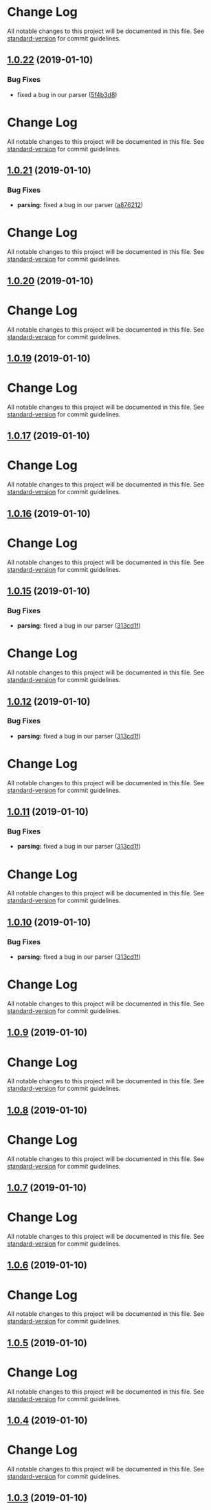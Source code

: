 # Change Log

All notable changes to this project will be documented in this file. See [standard-version](https://github.com/conventional-changelog/standard-version) for commit guidelines.

## [1.0.22](https://github.com/nwa2018/test-lerna/compare/v1.0.21...v1.0.22) (2019-01-10)


### Bug Fixes

* fixed a bug in our parser ([5f4b3d8](https://github.com/nwa2018/test-lerna/commit/5f4b3d8))



# Change Log

All notable changes to this project will be documented in this file. See [standard-version](https://github.com/conventional-changelog/standard-version) for commit guidelines.

## [1.0.21](https://github.com/nwa2018/test-lerna/compare/v1.0.20...v1.0.21) (2019-01-10)


### Bug Fixes

* **parsing:** fixed a bug in our parser ([a876212](https://github.com/nwa2018/test-lerna/commit/a876212))



# Change Log

All notable changes to this project will be documented in this file. See [standard-version](https://github.com/conventional-changelog/standard-version) for commit guidelines.

## [1.0.20](https://github.com/nwa2018/test-lerna/compare/v1.0.19...v1.0.20) (2019-01-10)



# Change Log

All notable changes to this project will be documented in this file. See [standard-version](https://github.com/conventional-changelog/standard-version) for commit guidelines.

## [1.0.19](https://github.com/nwa2018/test-lerna/compare/v1.0.17...v1.0.19) (2019-01-10)



# Change Log

All notable changes to this project will be documented in this file. See [standard-version](https://github.com/conventional-changelog/standard-version) for commit guidelines.

## [1.0.17](https://github.com/nwa2018/test-lerna/compare/v1.0.16...v1.0.17) (2019-01-10)



# Change Log

All notable changes to this project will be documented in this file. See [standard-version](https://github.com/conventional-changelog/standard-version) for commit guidelines.

## [1.0.16](https://github.com/nwa2018/test-lerna/compare/v1.0.15...v1.0.16) (2019-01-10)



# Change Log

All notable changes to this project will be documented in this file. See [standard-version](https://github.com/conventional-changelog/standard-version) for commit guidelines.

## [1.0.15](https://github.com/nwa2018/test-lerna/compare/v1.0.9...v1.0.15) (2019-01-10)


### Bug Fixes

* **parsing:** fixed a bug in our parser ([313cd1f](https://github.com/nwa2018/test-lerna/commit/313cd1f))



# Change Log

All notable changes to this project will be documented in this file. See [standard-version](https://github.com/conventional-changelog/standard-version) for commit guidelines.

## [1.0.12](https://github.com/nwa2018/test-lerna/compare/v1.0.9...v1.0.12) (2019-01-10)


### Bug Fixes

* **parsing:** fixed a bug in our parser ([313cd1f](https://github.com/nwa2018/test-lerna/commit/313cd1f))



# Change Log

All notable changes to this project will be documented in this file. See [standard-version](https://github.com/conventional-changelog/standard-version) for commit guidelines.

## [1.0.11](https://github.com/nwa2018/test-lerna/compare/v1.0.9...v1.0.11) (2019-01-10)


### Bug Fixes

* **parsing:** fixed a bug in our parser ([313cd1f](https://github.com/nwa2018/test-lerna/commit/313cd1f))



# Change Log

All notable changes to this project will be documented in this file. See [standard-version](https://github.com/conventional-changelog/standard-version) for commit guidelines.

## [1.0.10](https://github.com/nwa2018/test-lerna/compare/v1.0.9...v1.0.10) (2019-01-10)


### Bug Fixes

* **parsing:** fixed a bug in our parser ([313cd1f](https://github.com/nwa2018/test-lerna/commit/313cd1f))



# Change Log

All notable changes to this project will be documented in this file. See [standard-version](https://github.com/conventional-changelog/standard-version) for commit guidelines.

## [1.0.9](https://github.com/nwa2018/test-lerna/compare/v1.0.8...v1.0.9) (2019-01-10)



# Change Log

All notable changes to this project will be documented in this file. See [standard-version](https://github.com/conventional-changelog/standard-version) for commit guidelines.

## [1.0.8](https://github.com/nwa2018/test-lerna/compare/v1.0.7...v1.0.8) (2019-01-10)



# Change Log

All notable changes to this project will be documented in this file. See [standard-version](https://github.com/conventional-changelog/standard-version) for commit guidelines.

## [1.0.7](https://github.com/nwa2018/test-lerna/compare/v1.0.6...v1.0.7) (2019-01-10)



# Change Log

All notable changes to this project will be documented in this file. See [standard-version](https://github.com/conventional-changelog/standard-version) for commit guidelines.

## [1.0.6](https://github.com/nwa2018/test-lerna/compare/v1.0.5...v1.0.6) (2019-01-10)



# Change Log

All notable changes to this project will be documented in this file. See [standard-version](https://github.com/conventional-changelog/standard-version) for commit guidelines.

## [1.0.5](https://github.com/nwa2018/test-lerna/compare/v1.0.4...v1.0.5) (2019-01-10)



# Change Log

All notable changes to this project will be documented in this file. See [standard-version](https://github.com/conventional-changelog/standard-version) for commit guidelines.

## [1.0.4](https://github.com/nwa2018/test-lerna/compare/v1.0.3...v1.0.4) (2019-01-10)



# Change Log

All notable changes to this project will be documented in this file. See [standard-version](https://github.com/conventional-changelog/standard-version) for commit guidelines.

## [1.0.3](https://github.com/nwa2018/test-lerna/compare/v1.0.13...v1.0.3) (2019-01-10)
